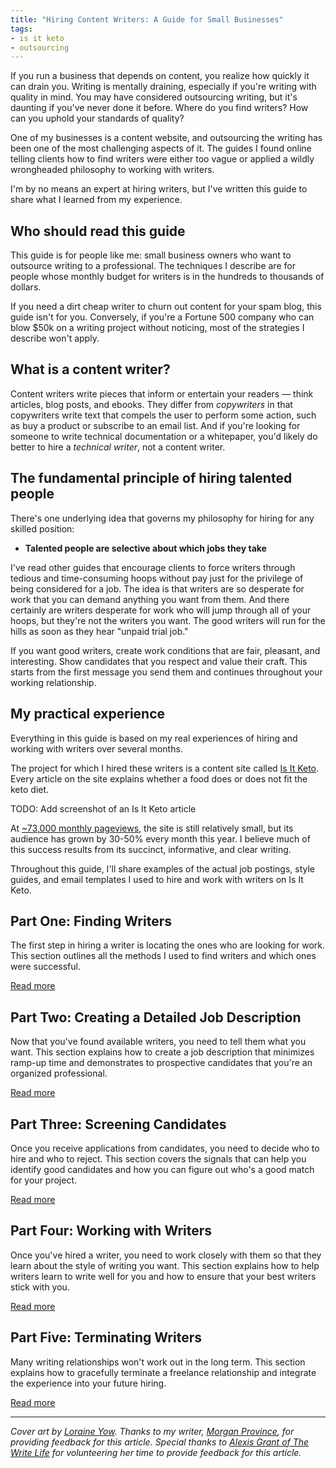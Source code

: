 ```yaml
---
title: "Hiring Content Writers: A Guide for Small Businesses"
tags:
- is it keto
- outsourcing
---
```


If you run a business that depends on content, you realize how quickly it can drain you. Writing is mentally draining, especially if you're writing with quality in mind. You may have considered outsourcing writing, but it's daunting if you've never done it before. Where do you find writers? How can you uphold your standards of quality?

One of my businesses is a content website, and outsourcing the writing has been one of the most challenging aspects of it. The guides I found online telling clients how to find writers were either too vague or applied a wildly wrongheaded philosophy to working with writers.

I'm by no means an expert at hiring writers, but I've written this guide to share what I learned from my experience.

## Who should read this guide

This guide is for people like me: small business owners who want to outsource writing to a professional. The techniques I describe are for people whose monthly budget for writers is in the hundreds to thousands of dollars.

If you need a dirt cheap writer to churn out content for your spam blog, this guide isn't for you. Conversely, if you're a Fortune 500 company who can blow $50k on a writing project without noticing, most of the strategies I describe won't apply.

## What is a content writer?

Content writers write pieces that inform or entertain your readers &mdash; think articles, blog posts, and ebooks. They differ from *copywriters* in that copywriters write text that compels the user to perform some action, such as buy a product or subscribe to an email list. And if you're looking for someone to write technical documentation or a whitepaper, you'd likely do better to hire a *technical writer*, not a content writer.

## The fundamental principle of hiring talented people

There's one underlying idea that governs my philosophy for hiring for any skilled position:

* **Talented people are selective about which jobs they take**

I've read other guides that encourage clients to force writers through tedious and time-consuming hoops without pay just for the privilege of being considered for a job. The idea is that writers are so desperate for work that you can demand anything you want from them. And there certainly are writers desperate for work who will jump through all of your hoops, but they're not the writers you want. The good writers will run for the hills as soon as they hear "unpaid trial job."

If you want good writers, create work conditions that are fair, pleasant, and interesting. Show candidates that you respect and value their craft. This starts from the first message you send them and continues throughout your working relationship.

## My practical experience

Everything in this guide is based on my real experiences of hiring and working with writers over several months.

The project for which I hired these writers is a content site called [Is It Keto](https://isitketo.org). Every article on the site explains whether a food does or does not fit the keto diet.

TODO: Add screenshot of an Is It Keto article

At [~73,000 monthly pageviews](/retrospectives/2019/09/#stats), the site is still relatively small, but its audience has grown by 30-50% every month this year. I believe much of this success results from its succinct, informative, and clear writing.

Throughout this guide, I'll share examples of the actual job postings, style guides, and email templates I used to hire and work with writers on Is It Keto.

## Part One: Finding Writers

The first step in hiring a writer is locating the ones who are looking for work. This section outlines all the methods I used to find writers and which ones were successful.

[Read more](/hiring-content-writers/1-finding-writers/)

## Part Two: Creating a Detailed Job Description

Now that you've found available writers, you need to tell them what you want. This section explains how to create a job description that minimizes ramp-up time and demonstrates to prospective candidates that you're an organized professional.

[Read more](/hiring-content-writers/2-creating-a-job-description/)

## Part Three: Screening Candidates

Once you receive applications from candidates, you need to decide who to hire and who to reject. This section covers the signals that can help you identify good candidates and how you can figure out who's a good match for your project.

[Read more](/hiring-content-writers/3-screening-candidates/)

## Part Four: Working with Writers

Once you've hired a writer, you need to work closely with them so that they learn about the style of writing you want. This section explains how to help writers learn to write well for you and how to ensure that your best writers stick with you.

[Read more](/hiring-content-writers/4-working-with-writers/)

## Part Five: Terminating Writers

Many writing relationships won't work out in the long term. This section explains how to gracefully terminate a freelance relationship and integrate the experience into your future hiring.

[Read more](/hiring-content-writers/5-terminating-writers/)

---

*Cover art by [Loraine Yow](https://www.linkedin.com/in/lolo-ology/). Thanks to my writer, [Morgan Province](https://www.morganprovince.com/), for providing feedback for this article. Special thanks to [Alexis Grant of The Write Life](http://thewritelife.com) for volunteering her time to provide feedback for this article.*